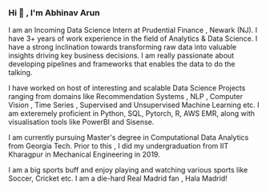 ### Hi 👋 , I'm Abhinav Arun

I am an Incoming Data Science Intern at Prudential Finance , Newark (NJ). I have 3+ years of work experience in the field of Analytics & Data Science. I have a strong inclination towards transforming raw data into valuable insights driving key business decisions. I am really passionate about developing pipelines and frameworks that enables the data to do the talking. 

I have worked on host of interesting and scalable Data Science Projects ranging from domains like Recommendation Systems , NLP , Computer Vision , Time Series , Supervised and Unsupervised Machine Learning etc. I am exteremely proficient in Python, SQL, Pytorch, R, AWS EMR, along with visualisation tools like PowerBI and Sisense.

I am currently pursuing Master's degree in Computational Data Analytics from Georgia Tech. Prior to this , I did my undergraduation from IIT Kharagpur in Mechanical Engineering in 2019. 

I am a big sports buff and enjoy playing and watching various sports like Soccer, Cricket etc. I am a die-hard Real Madrid fan , Hala Madrid! 




<!--
**Abhi23run/abhi23run** is a ✨ _special_ ✨ repository because its `README.md` (this file) appears on your GitHub profile.

Here are some ideas to get you started:

- 🔭 I’m currently working on ...
- 🌱 I’m currently learning ...
- 👯 I’m looking to collaborate on ...
- 🤔 I’m looking for help with ...
- 💬 Ask me about ...
- 📫 How to reach me: ...
- 😄 Pronouns: ...
- ⚡ Fun fact: ...
-->
